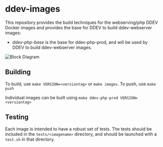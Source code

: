 # ddev-images

This repository provides the build techniques for the webserving/php DDEV Docker images and provides the base for DDEV to build ddev-webserver images:

* *ddev-php-base* is the base for ddev-php-prod, and will be used by DDEV to build ddev-webserver images.

![Block Diagram](docs-pics/ddev-images-block-diagram.png)

## Building

To build, use `make VERSION=<versiontag>` or `make images`. To push, use `make push`

Individual images can be built using `make ddev-php-prod VERSION=<versiontag>`

## Testing

Each image is intended to have a robust set of tests. The tests should be included in the `tests/<imagename>` directory, and should be launched with a `test.sh` in that directory.
